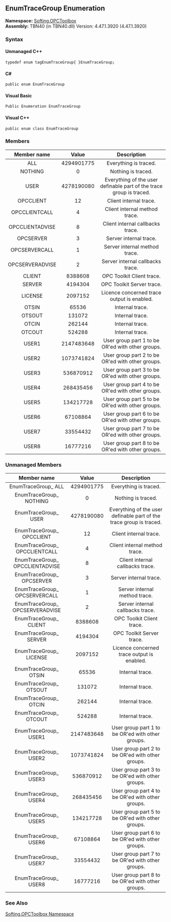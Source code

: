 ## **EnumTraceGroup Enumeration**

**Namespace:** [Softing.OPCToolbox](N_Softing_OPCToolbox.htm)  
**Assembly:** TBN40 (in TBN40.dll) Version: 4.47.1.3920 (4.47.1.3920)

### Syntax

#### Unmanaged C++
```
typedef enum tagEnumTraceGroup{	}EnumTraceGroup;	
```
#### C#
```
public enum EnumTraceGroup
```

#### Visual Basic
```
Public Enumeration EnumTraceGroup
```
#### Visual C++
```
public enum class EnumTraceGroup
```

### Members
**Member name**|**Value**|**Description**
:-----:|:-----:|:-----:
ALL|4294901775|Everything is traced.
NOTHING|0|Nothing is traced.
USER|4278190080|Everything of the user definable part of the trace group is traced.
OPCCLIENT|12|Client internal trace.
OPCCLIENTCALL|4|Client internal method trace.
OPCCLIENTADVISE|8|Client internal callbacks trace.
OPCSERVER|3|Server internal trace.
OPCSERVERCALL|1|Server internal method trace.
OPCSERVERADVISE|2|Server internal callbacks trace.
CLIENT|8388608|OPC Toolkit Client trace.
SERVER|4194304|OPC Toolkit Server trace.
LICENSE|2097152|Licence concerned trace output is enabled.
OTSIN|65536|Internal trace.
OTSOUT|131072|Internal trace.
OTCIN|262144|Internal trace.
OTCOUT|524288|Internal trace.
USER1|2147483648|User group part 1 to be OR'ed with other groups.
USER2|1073741824|User group part 2 to be OR'ed with other groups.
USER3|536870912|User group part 3 to be OR'ed with other groups.
USER4|268435456|User group part 4 to be OR'ed with other groups.
USER5|134217728|User group part 5 to be OR'ed with other groups.
USER6|67108864|User group part 6 to be OR'ed with other groups.
USER7|33554432|User group part 7 to be OR'ed with other groups.
USER8|16777216|User group part 8 to be OR'ed with other groups.

### Unmanaged Members
**Member name**|**Value**|**Description**
:-----:|:-----:|:-----:
EnumTraceGroup\_ ALL|4294901775|Everything is traced.
EnumTraceGroup\_ NOTHING|0|Nothing is traced.
EnumTraceGroup\_ USER|4278190080|Everything of the user definable part of the trace group is traced.
EnumTraceGroup\_ OPCCLIENT|12|Client internal trace.
EnumTraceGroup\_ OPCCLIENTCALL|4|Client internal method trace.
EnumTraceGroup\_ OPCCLIENTADVISE|8|Client internal callbacks trace.
EnumTraceGroup\_ OPCSERVER|3|Server internal trace.
EnumTraceGroup\_ OPCSERVERCALL|1|Server internal method trace.
EnumTraceGroup\_ OPCSERVERADVISE|2|Server internal callbacks trace.
EnumTraceGroup\_ CLIENT|8388608|OPC Toolkit Client trace.
EnumTraceGroup\_ SERVER|4194304|OPC Toolkit Server trace.
EnumTraceGroup\_ LICENSE|2097152|Licence concerned trace output is enabled.
EnumTraceGroup\_ OTSIN|65536|Internal trace.
EnumTraceGroup\_ OTSOUT|131072|Internal trace.
EnumTraceGroup\_ OTCIN|262144|Internal trace.
EnumTraceGroup\_ OTCOUT|524288|Internal trace.
EnumTraceGroup\_ USER1|2147483648|User group part 1 to be OR'ed with other groups.
EnumTraceGroup\_ USER2|1073741824|User group part 2 to be OR'ed with other groups.
EnumTraceGroup\_ USER3|536870912|User group part 3 to be OR'ed with other groups.
EnumTraceGroup\_ USER4|268435456|User group part 4 to be OR'ed with other groups.
EnumTraceGroup\_ USER5|134217728|User group part 5 to be OR'ed with other groups.
EnumTraceGroup\_ USER6|67108864|User group part 6 to be OR'ed with other groups.
EnumTraceGroup\_ USER7|33554432|User group part 7 to be OR'ed with other groups.
EnumTraceGroup\_ USER8|16777216|User group part 8 to be OR'ed with other groups.

### See Also

[Softing.OPCToolbox Namespace](N_Softing_OPCToolbox.htm)